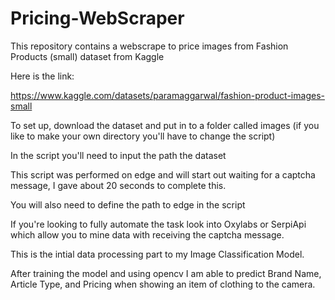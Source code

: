 # Pricing-WebScraper


This repository contains a webscrape to price images from Fashion Products (small) dataset from Kaggle

Here is the link:

https://www.kaggle.com/datasets/paramaggarwal/fashion-product-images-small

To set up, download the dataset and put in to a folder called images (if you like to make your own directory you'll have to change the script)

In the script you'll need to input the path the dataset

This script was performed on edge and will start out waiting for a captcha message, I gave about 20 seconds to complete this. 

You will also need to define the path to edge in the script

If you're looking to fully automate the task look into Oxylabs or SerpiApi which allow you to mine data with receiving the captcha message.

This is the intial data processing part to my Image Classification Model.

After training the model and using opencv I am able to predict Brand Name, Article Type, and Pricing when showing an item of clothing to the camera. 


